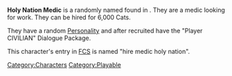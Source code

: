 **Holy Nation Medic** is a randomly named [](Generic_Recruits.md) found in [](02%20-%20Projects%20&%20Wikis/Kenshi/Kenshi%20Wiki/Kenshi%20Wiki%20Template/The_Holy_Nation.md). They are a medic looking for work.
They can be hired for 6,000 Cats.

They have a random [Personality](Personality.md "wikilink") and after
recruited have the "Player CIVILIAN" Dialogue Package.

This character's entry in [FCS](Forgotten_Construction_Set.md "wikilink")
is named "hire medic holy nation".

[Category:Characters](Category:Characters "wikilink")
[Category:Playable](Category:Playable "wikilink")